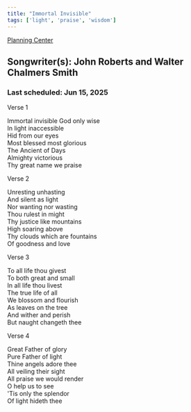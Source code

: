 ```yaml
---
title: "Immortal Invisible"
tags: ['light', 'praise', 'wisdom']
---
```


[Planning Center](https://services.planningcenteronline.com/songs/14681653)

## Songwriter(s): John Roberts and Walter Chalmers Smith
### Last scheduled: Jun 15, 2025          

Verse 1  
  
Immortal invisible God only wise  
In light inaccessible  
Hid from our eyes  
Most blessed most glorious  
The Ancient of Days  
Almighty victorious  
Thy great name we praise  
  
Verse 2  
  
Unresting unhasting  
And silent as light  
Nor wanting nor wasting  
Thou rulest in might  
Thy justice like mountains  
High soaring above  
Thy clouds which are fountains  
Of goodness and love  
  
  
Verse 3  
  
To all life thou givest  
To both great and small  
In all life thou livest  
The true life of all  
We blossom and flourish  
As leaves on the tree  
And wither and perish  
But naught changeth thee  
  
Verse 4  
  
Great Father of glory  
Pure Father of light  
Thine angels adore thee  
All veiling their sight  
All praise we would render  
O help us to see  
'Tis only the splendor  
Of light hideth thee
